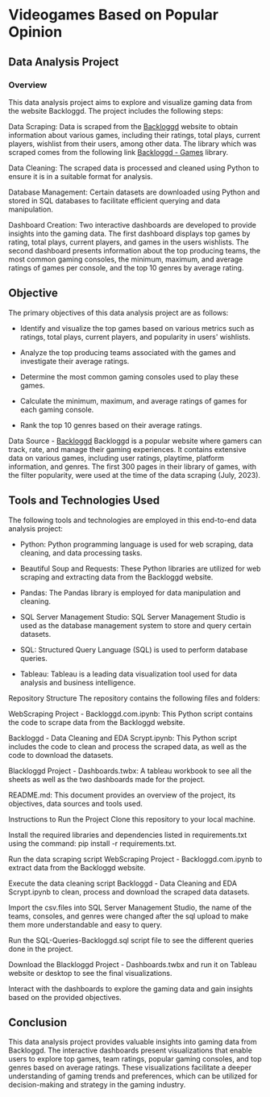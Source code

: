 # Videogames Based on Popular Opinion
## Data Analysis Project
### Overview

This data analysis project aims to explore and visualize gaming data from the website Backloggd. The project includes the following steps:

Data Scraping: Data is scraped from the [Backloggd](https://www.backloggd.com/) website to obtain information about various games, including their ratings, total plays, current players, wishlist from their users, among other data. The library which was scraped comes from the following link [Backloggd - Games](https://www.backloggd.com/games/lib/popular/) library.

Data Cleaning: The scraped data is processed and cleaned using Python to ensure it is in a suitable format for analysis.

Database Management: Certain datasets are downloaded using Python and stored in SQL databases to facilitate efficient querying and data manipulation.

Dashboard Creation: Two interactive dashboards are developed to provide insights into the gaming data. The first dashboard displays top games by rating, total plays, current players, and games in the users wishlists. The second dashboard presents information about the top producing teams, the most common gaming consoles, the minimum, maximum, and average ratings of games per console, and the top 10 genres by average rating.

## Objective
The primary objectives of this data analysis project are as follows:

+ Identify and visualize the top games based on various metrics such as ratings, total plays, current players, and popularity in users' wishlists.

+ Analyze the top producing teams associated with the games and investigate their average ratings.

+ Determine the most common gaming consoles used to play these games.

+ Calculate the minimum, maximum, and average ratings of games for each gaming console.

+ Rank the top 10 genres based on their average ratings.

Data Source - [Backloggd](https://www.backloggd.com/)
Backloggd is a popular website where gamers can track, rate, and manage their gaming experiences. It contains extensive data on various games, including user ratings, playtime, platform information, and genres. The first 300 pages in their library of games, with the filter popularity, were used at the time of the data scraping (July, 2023).

## Tools and Technologies Used
The following tools and technologies are employed in this end-to-end data analysis project:

* Python: Python programming language is used for web scraping, data cleaning, and data processing tasks.

* Beautiful Soup and Requests: These Python libraries are utilized for web scraping and extracting data from the Backloggd website.

* Pandas: The Pandas library is employed for data manipulation and cleaning.

* SQL Server Management Studio: SQL Server Management Studio is used as the database management system to store and query certain datasets.

* SQL: Structured Query Language (SQL) is used to perform database queries.

* Tableau: Tableau is a leading data visualization tool used for data analysis and business intelligence. 

Repository Structure
The repository contains the following files and folders:

WebScraping Project - Backloggd.com.ipynb: This Python script contains the code to scrape data from the Backloggd website.

Backloggd - Data Cleaning and EDA Scrypt.ipynb: This Python script includes the code to clean and process the scraped data, as well as the code to download the datasets.

Blackloggd Project - Dashboards.twbx: A tableau workbook to see all the sheets as well as the two dashboards made for the project.

README.md: This document provides an overview of the project, its objectives, data sources and tools used.

Instructions to Run the Project
Clone this repository to your local machine.

Install the required libraries and dependencies listed in requirements.txt using the command: pip install -r requirements.txt.

Run the data scraping script WebScraping Project - Backloggd.com.ipynb to extract data from the Backloggd website.

Execute the data cleaning script Backloggd - Data Cleaning and EDA Scrypt.ipynb to clean, process and download the scraped data datasets.

Import the csv.files into SQL Server Management Studio, the name of the teams, consoles, and genres were changed after the sql upload to make them more understandable and easy to query.

Run the SQL-Queries-Backloggd.sql script file to see the different queries done in the project.

Download the Blackloggd Project - Dashboards.twbx and run it on Tableau website or desktop to see the final visualizations.

Interact with the dashboards to explore the gaming data and gain insights based on the provided objectives.

## Conclusion
This data analysis project provides valuable insights into gaming data from Backloggd. The interactive dashboards present visualizations that enable users to explore top games, team ratings, popular gaming consoles, and top genres based on average ratings. These visualizations facilitate a deeper understanding of gaming trends and preferences, which can be utilized for decision-making and strategy in the gaming industry.
